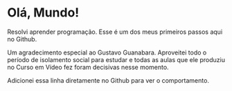 # Olá, Mundo!
 Resolvi aprender programação. Esse é um dos meus primeiros passos aqui no Github.

Um agradecimento especial ao Gustavo Guanabara. Aproveitei todo o período de isolamento social para estudar e todas as aulas que ele produziu no Curso em Vídeo fez foram decisivas nesse momento.

Adicionei essa linha diretamente no Github para ver o comportamento.
